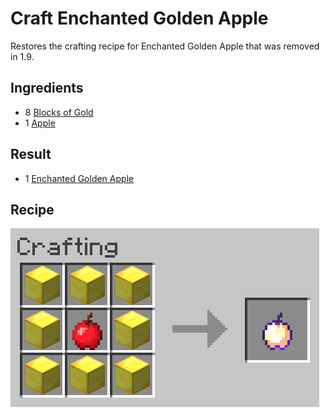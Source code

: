 # Craft Enchanted Golden Apple
Restores the crafting recipe for Enchanted Golden Apple that was removed in 1.9.

## Ingredients
* 8 [Blocks of Gold](https://minecraft.gamepedia.com/Block_of_Gold)
* 1 [Apple](https://minecraft.gamepedia.com/Apple)

## Result
* 1 [Enchanted Golden Apple](https://minecraft.gamepedia.com/Enchanted_Golden_Apple)

## Recipe
![Crafting Recipe](./craft_enchanted_golden_apple.png)